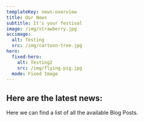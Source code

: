 ```yaml
---
templateKey: news-overview
title: Our News
subtitle: It's your festival
image: /img/strawberry.jpg
accimage:
  alt: Testing
  src: /img/cartoon-tree.jpg
hero:
  fixed-hero:
    alt: Testing2
    src: /img/flying-pig.jpg
  mode: Fixed Image
---
```

## Here are the latest news:

Here we can find a list of all the available Blog Posts.
